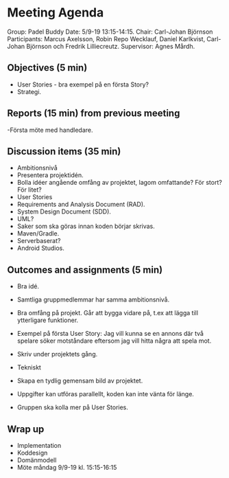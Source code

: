 # Meeting Agenda

Group: Padel Buddy 
 Date: 5/9-19 13:15-14:15.
 Chair: Carl-Johan Björnson
 Participants: Marcus Axelsson, Robin Repo Wecklauf, Daniel Karlkvist, Carl-Johan Björnson och Fredrik Lilliecreutz.
 Supervisor: Agnes Mårdh.

## Objectives (5 min) 
- User Stories - bra exempel på en första Story?
- Strategi.

## Reports (15 min) from previous meeting
-Första möte med handledare. 

## Discussion items (35 min)
- Ambitionsnivå
- Presentera projektidén. 
- Bolla idéer angående omfång av projektet, lagom omfattande? För stort? För litet?
- User Stories 
- Requirements and Analysis Document (RAD).
- System Design Document (SDD).
- UML?
- Saker som ska göras innan koden börjar skrivas.
- Maven/Gradle.
- Serverbaserat?
- Android Studios.

## Outcomes and assignments (5 min)
- Bra idé. 
- Samtliga gruppmedlemmar har samma ambitionsnivå.
- Bra omfång på projekt. Går att bygga vidare på, t.ex att lägga till ytterligare funktioner. 
- Exempel på första User Story: Jag vill kunna se en annons där två spelare söker motståndare eftersom 
  jag vill hitta några att spela mot.
- Skriv under projektets gång.
- Tekniskt
- Skapa en tydlig gemensam bild av projektet. 
- Uppgifter kan utföras parallellt, koden kan inte vänta för länge.

- Gruppen ska kolla mer på User Stories.

## Wrap up
- Implementation
- Koddesign
- Domänmodell
- Möte måndag 9/9-19 kl. 15:15-16:15
